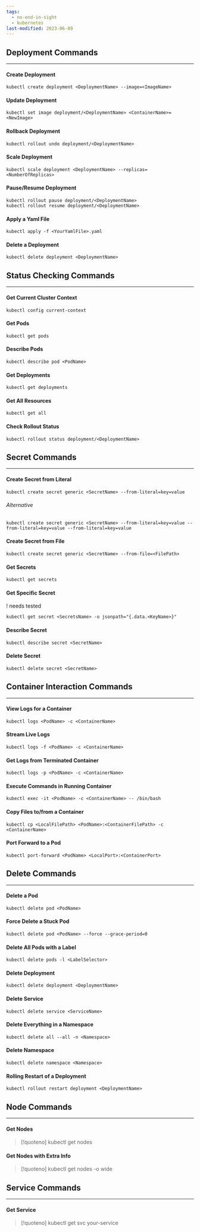 ```yaml
---
tags:
  - no-end-in-sight
  - kubernetes
last-modified: 2023-06-09
---
```

## Deployment Commands
---
#### Create Deployment

```shell
kubectl create deployment <DeploymentName> --image=<ImageName>
```

#### Update Deployment

```shell
kubectl set image deployment/<DeploymentName> <ContainerName>=<NewImage>
```

#### Rollback Deployment

```shell
kubectl rollout undo deployment/<DeploymentName>
```

#### Scale Deployment

```shell
kubectl scale deployment <DeploymentName> --replicas=<NumberOfReplicas>
```

#### Pause/Resume Deployment

```shell
kubectl rollout pause deployment/<DeploymentName>
kubectl rollout resume deployment/<DeploymentName>
```

#### Apply a Yaml File

```shell
kubectl apply -f <YourYamlFile>.yaml
```

#### Delete a Deployment

```shell
kubectl delete deployment <DeploymentName>
```

## Status Checking Commands
---
#### Get Current Cluster Context

```shell
kubectl config current-context
```
#### Get Pods

```shell
kubectl get pods
```

#### Describe Pods

```shell
kubectl describe pod <PodName>
```

#### Get Deployments

```shell
kubectl get deployments
```

#### Get All Resources

```shell
kubectl get all
```

#### Check Rollout Status

```shell
kubectl rollout status deployment/<DeploymentName>
```

## Secret Commands
---
#### Create Secret from Literal

```shell
kubectl create secret generic <SecretName> --from-literal=key=value
```
###### Alternative

```shell
kubectl create secret generic <SecretName> --from-literal=key=value --from-literal=key=value --from-literal=key=value
```

#### Create Secret from File

```shell
kubectl create secret generic <SecretName> --from-file=<FilePath>
```

#### Get Secrets

```shell
kubectl get secrets
```

#### Get Specific Secret
! needs tested
```shell
kubectl get secret <SecretsName> -o jsonpath="{.data.<KeyName>}"
```

#### Describe Secret

```shell
kubectl describe secret <SecretName>
```

#### Delete Secret

```shell
kubectl delete secret <SecretName>
```

## Container Interaction Commands
---
#### View Logs for a Container

```shell
kubectl logs <PodName> -c <ContainerName>
```

#### Stream Live Logs

```shell
kubectl logs -f <PodName> -c <ContainerName>
```

#### Get Logs from Terminated Container

```shell
kubectl logs -p <PodName> -c <ContainerName>
```

#### Execute Commands in Running Container

```shell
kubectl exec -it <PodName> -c <ContainerName> -- /bin/bash
```

#### Copy Files to/from a Container

```shell
kubectl cp <LocalFilePath> <PodName>:<ContainerFilePath> -c <ContainerName>
```

#### Port Forward to a Pod

```shell
kubectl port-forward <PodName> <LocalPort>:<ContainerPort>
```

## Delete Commands
---
#### Delete a Pod

```shell
kubectl delete pod <PodName>
```

#### Force Delete a Stuck Pod

```shell
kubectl delete pod <PodName> --force --grace-period=0
```

#### Delete All Pods with a Label

```shell
kubectl delete pods -l <LabelSelector>
```

#### Delete Deployment

```shell
kubectl delete deployment <DeploymentName>
```

#### Delete Service

```shell
kubectl delete service <ServiceName>
```

#### Delete Everything in a Namespace

```shell
kubectl delete all --all -n <Namespace>
```

#### Delete Namespace

```shell
kubectl delete namespace <Namespace>
```

#### Rolling Restart of a Deployment

```shell
kubectl rollout restart deployment <DeploymentName>
```





## Node Commands
---
#### Get Nodes

>[!quoteno]
>kubectl get nodes

#### Get Nodes with Extra Info

>[!quoteno]
>kubectl get nodes -o wide
## Service Commands
---
#### Get Service

>[!quoteno]
>kubectl get svc your-service
